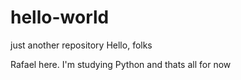 # hello-world
just another repository
Hello, folks

Rafael here. I'm studying Python and thats all for now
